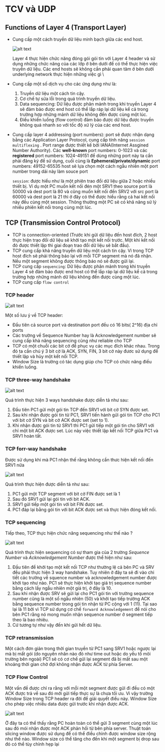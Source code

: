 # TCV và UDP
## Functions of Layer 4 (Transport Layer)
- Cung cấp một cách truyền dữ liệu minh bạch giữa các end host.
  
    ![alt text](images/TCP.png)

    Layer 4 thực hiện chức năng đóng gói gói tin với Layer 4 header và sử dụng những chức năng của các lớp ở bên dưới để có thể thực hiện việc truyền dữ liệu. Các end hosts sẽ không cần phải quan tâm ở bên dưới underlying network thực hiện những việc gì \

- Cung cấp một số dịch vụ cho các ứng dụng như là:
    1. Truyền dữ liệu một cách tin cậy.
    2. Cơ chế tự sửa lỗi trong quá trình truyền dữ liệu.
    3. Data sequencing: Dữ liệu được phân mảnh trong khi truyền Layer 4 sẽ đảm bảo được end host có thể lắp ráp lại dữ liệu kể cả trong trường hợp những mảnh dữ liệu không đến được cùng một lúc.
    4. Điều khiển luồng (flow control) đảm bảo được dữ liệu được truyền không quá nhanh so với tốc độ xử lý của các end host.

- Cung cấp layer 4 addressing (port numbers): port sẽ được nhận dạng bằng các Application Layer Protocol, cung cấp tính năng `session multiflexing` . Port range được thiết kế bởi IANA(Internet Assgined Number Authority). Các **well-known** port numbers: 0-1023 và các **registered** port numbers: 1024-49151 để dùng những port này ta cần phải đăng ký để sử dụng, cuối cùng là **Ephemeral/private/dynamic** port numbers: 49152-65535 host sẽ lựa chọn một cách ngẫu nhiên một port number trong dải này làm souce port
  
  `session`: được hiểu như là một phiên trao đổi dữ liệu giữa 2 hoặc nhiều thiết bị. Ví dụ một PC muốn kết nối đén một SRV1 theo source port là 50000 và dest port là 80 và cũng muốn kết nối đến SRV2 với src port là 60000 và dest port là 21 thì ở đây có thể được hiểu rằng cả hai kết nối này đều cùng một session. Thông thường một PC sẽ có khă năng sử lý nhiều phiên kết nối trong cùng một lúc. 

## TCP (Transmission Control Protocol)

- TCP is connection-oriented (Trước khi gửi dữ liệu đến host đích, 2 host thực hiện trao đổi dữ liệu sẽ khởi tạo một kết nối trước. Một khi kết nối đó được thiết lập thì giai đoạn trao đổi dữ liệu sẽ bắt đầu).
- TCP cung cấp khả năng truyền dữ liệu một cách tin cậy. Vì trong TCP host đích sẽ phải thông báo lại với mỗi TCP segment mà nó đã nhận. Nếu một segment không được thông báo nó sẽ được gửi lại.
- TCP cung cấp `sequencing`: Dữ liệu được phân mảnh trong khi truyền Layer 4 sẽ đảm bảo được end host có thể lắp ráp lại dữ liệu kể cả trong trường hợp những mảnh dữ liệu không đến được cùng một lúc.
- TCP cung cấp `flow control`

### TCP header

![alt text](images/tcp-header.png)

Một số lưu ý về TCP header:

- Đầu tiên cả source port và destination port đều có 16 bits( 2^16) địa chỉ ports
- Các trường về Sequence Number hay là Acknowledgement number sẽ cung cấp khả năng sequencing cũng như reliable cho TCP
- TCP có một chuỗi các bit cờ để phục vụ các mục đích khác nhau. Trong đó ta cần chú ý 3 bit cờ là ACK, SYN, FIN, 3 bit cờ này đươc sử dụng để thiết lập và hủy một kết nối TCP. 
- Window Size là trường có tác dụng giúp cho TCP có chức năng điều khiển luồng.

### TCP three-way handshake

![alt text](images/three-ways-handshake.png)

Quá trình thực hiện 3 ways handshake được diễn tả như sau:

1. Đầu tiên PC1 gửi một gói tin TCP đến SRV1 với bit cờ SYN được set.
2. Sau khi nhận được gói tin từ PC1, SRV1 tiến hành gửi gói tin TCP cho PC1 với bit cờ SYN và bit cờ ACK được set (set to 1). 
3. Khi nhận được gói tin từ SRV1 thì PC1 gửi tiếp một gói tin cho SRV1 với chỉ một bit ACK được set. Lúc này việc thiết lập kết nối TCP giữa PC1 và SRV1 hoàn tất.

### TCP forr-way handshake

Được sử dụng khi mà PC1 nhận thế rằng không cần thưc hiện kết nối đến SRV1 nữa

![alt text](images/4-ways.png)

Quá trình thực hiện được diễn tả như sau:

1. PC1 gửi một TCP segment với bit cờ FIN được set là 1 
2. Sau đó SRV1 gửi lại gói tin với bit ACK.
3. SRV1 gửi tiếp một gói tin với bit FIN được set.
4. PC1 đáp lại bằng gói tin với bit ACK được set và thực hiện đóng kết nối. 

### TCP sequencing 

Tiếp theo, TCP thực hiện chức năng sequencing như thế nào ?

![alt text](images/sequencing.png)

Quá trình thực hiện sequencing có sự tham gia của 2 trường *Sequence Number* và *Acknowledgement Number* được thể hiện như sau:

1. Đầu tiên để khởi tạo một kết nối TCP như thường lệ cả bên PC và SRV đều phải thực hiện 3 way handshake. Tuy nhiên ở đây ta sẽ đi vào chi tiết các trường về squence number và acknowledgement number được khởi tạo như nào. PC1 sẽ thực hiện khởi tạo giá trị sequence number bằng cách lấy ngẫu nhiên một giá trị, ở đây là 10. 
2. Sau khi nhận được SRV sẽ gửi lại cho PC1 gói tin với trường sequence number cũng là một số ngẫu nhiên (50) và khởi tạo tiếp trường ACK bằng sequence number trong gói tin nhận từ PC cộng với 1 (11). Tại sao lại là 11 bởi vì TCP sử dụng cơ chế `forward Acknowledgement` để nói cho bên PC1 rằng nó mong muốn nhận sequence number ở segment tiếp theo là bao nhiêu. 
3. Cứ tương tự như vậy đến khi gửi hết dữ liệu. 

### TCP retransmission

Một cách đơn giản trong thời gian truyền từ PC1 sang SRV1 hoặc ngược lại mà bị mất gói (do nguyên nhân nào đó như time out hoặc do yếu tố môi trường bên ngoài) PC1 sẽ có cơ chế gửi lại segment đã bị mất sau một khoảng thời gian chờ đợi không nhận được ACK từ phía Server. 

### TCP Flow Control

Một vấn đề được chỉ ra rằng với mỗi một segment được gửi đi đều có một ACK được trả về sau đó mới gửi tiếp thực sự là chưa tối ưu. Vì vậy trường Window Size trong TCP header ra đời để giải quyết điều này. Window Size cho phép việc nhiều data được gửi trước khi nhận được ACK.

![alt text](images/window_size.png)

Ở đây ta có thể thấy rằng PC hoàn toàn có thể gửi 3 segment cùng một lúc sau đó mói nhận được một ACK phản hồi từ bên phía server. Thuật toán slicing window được sử dụng để có thể điều chỉnh được window size rộng như thế nào. Window size có thể tăng cho đến khi một segment bị drop sau đó có thể tùy chỉnh hẹp lại 